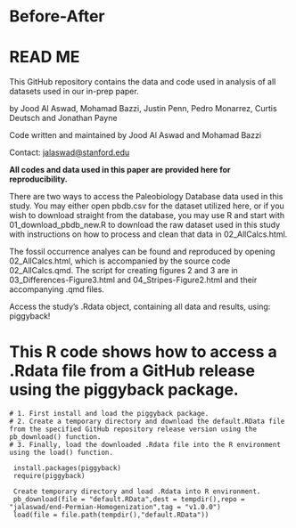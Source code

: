 # Before-After

# READ ME

This GitHub repository contains the data and code used in analysis of all datasets used in our in-prep paper.

by Jood Al Aswad, Mohamad Bazzi, Justin Penn, Pedro Monarrez, Curtis Deutsch and Jonathan Payne

Code written and maintained by Jood Al Aswad and Mohamad Bazzi 

Contact: jalaswad@stanford.edu

**All codes and data used in this paper are provided here for reproducibility.**

There are two ways to access the Paleobiology Database data used in this study. You may either open pbdb.csv for the dataset utilized here, or if you wish to download straight from the database, you may use R and start with 01_download_pbdb_new.R to download the raw dataset used in this study with instructions on how to process and clean that data in 02_AllCalcs.html.

The fossil occurrence analyes can be found and reproduced by opening 02_AllCalcs.html, which is accompanied by the source code 02_AllCalcs.qmd. The script for creating figures 2 and 3 are in 03_Differences-Figure3.html and 04_Stripes-Figure2.html and their accompanying .qmd files.

Access the study’s .Rdata object, containing all data and results, using: piggyback!

# This R code shows how to access a .Rdata file from a GitHub release using the piggyback package.
```
# 1. First install and load the piggyback package.
# 2. Create a temporary directory and download the default.RData file from the specified GitHub repository release version using the pb_download() function.
# 3. Finally, load the downloaded .Rdata file into the R environment using the load() function.

 install.packages(piggyback)
 require(piggyback)

 Create temporary directory and load .Rdata into R environment.
 pb_download(file = "default.RData",dest = tempdir(),repo = "jalaswad/end-Permian-Homogenization",tag = "v1.0.0")
 load(file = file.path(tempdir(),"default.RData"))

```

